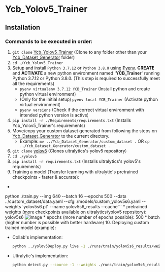 # Ycb_Yolov5_Trainer
## Installation

### Commands to be executed in order:
1. ```git clone``` [Ycb_Yolov5_Trainer](https://github.com/VT-Collab/Ycb_Yolov5_Trainer.git) (Clone to any folder other than your [Ycb_Dataset_Generator](https://github.com/VT-Collab/Ycb_Dataset_Generator.git) folder)
2. ```cd ./Ycb_Yolov5_Trainer```
3. Setup and install ```Python 3.7.12``` or ```Python 3.8.0``` using [Pyenv](https://realpython.com/intro-to-pyenv/). **CREATE** and **ACTIVATE** a new python environment named '**YCB_Trainer**' running Python 3.7.12 or Python 3.8.0. (This step is required to successfully meet all the requirements)
    * ```pyenv virtualenv 3.7.12 YCB_Trainer``` (Install python and create python virtual environment)
    * (Only for the initial setup) ```pyenv local YCB_Trainer``` (Activate python virtual environment)
    * ```pyenv versions``` (Check if the correct virtual environment with intended python version is active) 
4. ```pip install -r ./Requirements/requirements.txt``` (Installs Ycb_Yolov5_Trainer's requirements)
5. Move/copy your custom dataset generated from following the steps on [Ycb_Dataset_Generator](https://github.com/VT-Collab/Ycb_Dataset_Generator.git) to the current directory.
    * Example: ```mv ../Ycb_Dataset_Generator/custom_dataset .``` OR ```cp ../Ycb_Dataset_Generator/custom_dataset .```
6. ```git clone``` [yolov5](https://github.com/ultralytics/yolov5) (Clones ultralytics's yolov5 repository)
7. ```cd ./yolov5```
8. ```pip install -r requirements.txt``` (Installs ultralytics's yolov5's requirements)
9. Training a model (Transfer learning with ultralytic's pretrained checkpoints - faster & accurate):
* ```bash 
python ./train.py --img 640 --batch 16 --epochs 500 --data ../custom_dataset/data.yaml  --cfg ./models/custom_yolov5s6.yaml --weights 'yolov5s6.pt' --name yolov5s6_results --cache```
    * pretrained weights (more checkpoints available on ultralytics/yolov5 repository): yolov5s6
    ![image](https://user-images.githubusercontent.com/68425706/184452400-b5e9ce22-0f4f-48c5-bbd5-b7164f6ac87c.png)
    * epochs (more number of epochs possible): 500
    * batch (higher number is possible with better hardware)
10. Deploying custom trained model (example):
* Collab's implementation:
  ```bash
  python ../yolov5Deploy.py live -1 ./runs/train/yolov5s6_results/weights/best.pt --mode 1```
* Ultralytic's implementation:
  ```bash
  python detect.py --source -1 --weights ./runs/train/yolov5s6_results/weights/best.pt```
